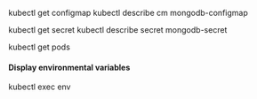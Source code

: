 kubectl get configmap
kubectl describe cm mongodb-configmap

kubectl get secret
kubectl describe secret mongodb-secret

kubectl get pods

#### Display environmental variables
kubectl exec <pod-name> env